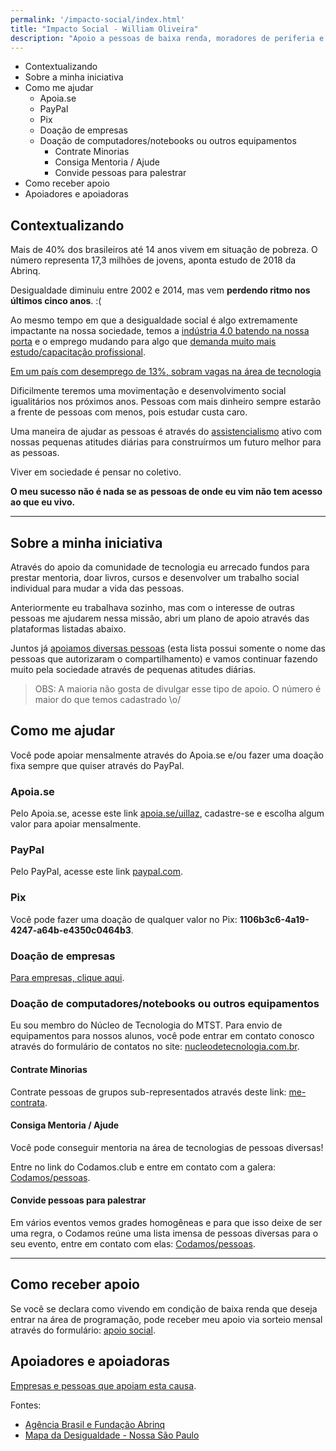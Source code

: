 ```yaml
---
permalink: '/impacto-social/index.html'
title: "Impacto Social - William Oliveira"
description: "Apoio a pessoas de baixa renda, moradores de periferia e pessoas em situação de vulnerabilidade social que desejam entrar na área de programação"
---
```


<!-- vscode-markdown-toc -->
- [<a name='Contextualizando'></a>Contextualizando](#contextualizando)
- [<a name='Sobreaminhainiciativa'></a>Sobre a minha iniciativa](#sobre-a-minha-iniciativa)
- [<a name='Comomeajudar'></a>Como me ajudar](#como-me-ajudar)
	- [<a name='Apoia.se'></a>Apoia.se](#apoiase)
	- [<a name='PayPal'></a>PayPal](#paypal)
	- [<a name='Pix'></a>Pix](#pix)
	- [<a name='Doaodeempresas'></a>Doação de empresas](#doação-de-empresas)
	- [<a name='Doaodecomputadoresnotebooksououtrosequipamentos'></a>Doação de computadores/notebooks ou outros equipamentos](#doação-de-computadoresnotebooks-ou-outros-equipamentos)
		- [<a name='ContrateMinorias'></a>Contrate Minorias](#contrate-minorias)
		- [<a name='ConsigaMentoriaAjude'></a>Consiga Mentoria / Ajude](#consiga-mentoria--ajude)
		- [<a name='Convidepessoasparapalestrar'></a>Convide pessoas para palestrar](#convide-pessoas-para-palestrar)
- [<a name='Comoreceberapoio'></a>Como receber apoio](#como-receber-apoio)
- [<a name='Apoiadoreseapoiadoras'></a>Apoiadores e apoiadoras](#apoiadores-e-apoiadoras)

<!-- vscode-markdown-toc-config
	numbering=false
	autoSave=true
	/vscode-markdown-toc-config -->
<!-- /vscode-markdown-toc -->

## <a name='Contextualizando'></a>Contextualizando

Mais de 40% dos brasileiros até 14 anos vivem em situação de pobreza. O número representa 17,3 milhões de jovens, aponta estudo de 2018 da Abrinq.

Desigualdade diminuiu entre 2002 e 2014, mas vem **perdendo ritmo nos últimos cinco anos**. :( 

Ao mesmo tempo em que a desigualdade social é algo extremamente impactante na nossa sociedade, temos a [indústria 4.0 batendo na nossa porta](https://www.michaelpage.com.br/advice/carreira-profissional/pr%C3%B3ximos-passos-em-sua-carreira/ind%C3%BAstria-40-bem-vindo-%C3%A0-4%C2%AA-revolu%C3%A7%C3%A3o) e o emprego mudando para algo que [demanda muito mais estudo/capacitação profissional](https://www.michaelpage.com.br/advice/carreira-profissional/pr%C3%B3ximos-passos-em-sua-carreira/8-caracter%C3%ADsticas-do-mercado-de).

[Em um país com desemprego de 13%, sobram vagas na área de tecnologia](https://www.infomoney.com.br/carreira/em-um-pais-com-desemprego-de-13-sobram-vagas-na-area-de-tecnologia/)

Dificilmente teremos uma movimentação e desenvolvimento social igualitários nos próximos anos. Pessoas com mais dinheiro sempre estarão a frente de pessoas com menos, pois estudar custa caro.

Uma maneira de ajudar as pessoas é através do [assistencialismo](https://pt.wikipedia.org/wiki/Assistencialismo) ativo com nossas pequenas atitudes diárias para construírmos um futuro melhor para as pessoas.

Viver em sociedade é pensar no coletivo.

**O meu sucesso não é nada se as pessoas de onde eu vim não tem acesso ao que eu vivo.**

---

## <a name='Sobreaminhainiciativa'></a>Sobre a minha iniciativa

Através do apoio da comunidade de tecnologia eu arrecado fundos para prestar mentoria, doar livros, cursos e desenvolver um trabalho social individual para mudar a vida das pessoas.

Anteriormente eu trabalhava sozinho, mas com o interesse de outras pessoas me ajudarem nessa missão, abri um plano de apoio através das plataformas listadas abaixo.

Juntos já [apoiamos diversas pessoas](/sponsored) (esta lista possui somente o nome das pessoas que autorizaram o compartilhamento) e vamos continuar fazendo muito pela sociedade através de pequenas atitudes diárias.

> OBS: A maioria não gosta de divulgar esse tipo de apoio. O número é maior do que temos cadastrado \o/

## <a name='Comomeajudar'></a>Como me ajudar

Você pode apoiar mensalmente através do Apoia.se e/ou fazer uma doação fixa sempre que quiser através do PayPal.

### <a name='Apoia.se'></a>Apoia.se

Pelo Apoia.se, acesse este link [apoia.se/uillaz](https://apoia.se/uillaz), cadastre-se e escolha algum valor para apoiar mensalmente.

### <a name='PayPal'></a>PayPal

Pelo PayPal, acesse este link [paypal.com](https://www.paypal.com/cgi-bin/webscr?cmd=_donations&business=UYA6AM2HP4NES&currency_code=BRL).

### <a name='Pix'></a>Pix

Você pode fazer uma doação de qualquer valor no Pix: __1106b3c6-4a19-4247-a64b-e4350c0464b3__.

### <a name='Doaodeempresas'></a>Doação de empresas

[Para empresas, clique aqui](mailto:w.oliveira542@gmail.com).

### <a name='Doaodecomputadoresnotebooksououtrosequipamentos'></a>Doação de computadores/notebooks ou outros equipamentos

Eu sou membro do Núcleo de Tecnologia do MTST. Para envio de equipamentos para nossos alunos, você pode entrar em contato conosco através do formulário de contatos no site: [nucleodetecnologia.com.br](https://nucleodetecnologia.com.br/).

#### <a name='ContrateMinorias'></a>Contrate Minorias

Contrate pessoas de grupos sub-representados através deste link: [me-contrata](/me-contrata).

#### <a name='ConsigaMentoriaAjude'></a>Consiga Mentoria / Ajude

Você pode conseguir mentoria na área de tecnologias de pessoas diversas!

Entre no link do Codamos.club e entre em contato com a galera: [Codamos/pessoas](https://www.codamos.club/pessoas).

#### <a name='Convidepessoasparapalestrar'></a>Convide pessoas para palestrar

Em vários eventos vemos grades homogêneas e para que isso deixe de ser uma regra, o Codamos reúne uma lista imensa de pessoas diversas para o seu evento, entre em contato com elas: [Codamos/pessoas](https://www.codamos.club/pessoas).

---

## <a name='Comoreceberapoio'></a>Como receber apoio

Se você se declara como vivendo em condição de baixa renda que deseja entrar na área de programação, pode receber meu apoio via sorteio mensal através do formulário: [apoio social](https://forms.gle/gARZHvB4svLNzrP17).

## <a name='Apoiadoreseapoiadoras'></a>Apoiadores e apoiadoras

[Empresas e pessoas que apoiam esta causa](/sponsors).

Fontes: 

- [Agência Brasil e Fundação Abrinq](https://agenciabrasil.ebc.com.br/direitos-humanos/noticia/2018-04/mais-de-40-dos-brasileiros-ate-14-anos-vivem-em-situacao-de-0)
- [Mapa da Desigualdade - Nossa São Paulo](https://www.nossasaopaulo.org.br/wp-content/uploads/2019/11/Mapa_Desigualdade_2019_tabelas.pdf)
